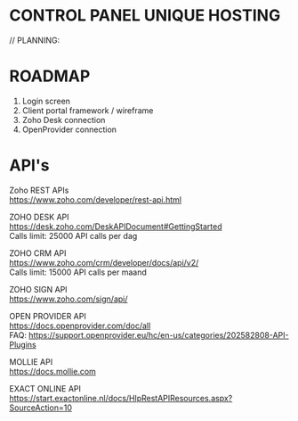 # CONTROL PANEL UNIQUE HOSTING

// PLANNING: 

# ROADMAP
1) Login screen
2) Client portal framework / wireframe
3) Zoho Desk connection
4) OpenProvider connection

# API's
 Zoho REST APIs 
<br>https://www.zoho.com/developer/rest-api.html

 ZOHO DESK API
<br>https://desk.zoho.com/DeskAPIDocument#GettingStarted
<br> Calls limit:  25000 API calls per dag
 
 ZOHO CRM API
<br>https://www.zoho.com/crm/developer/docs/api/v2/
<br> Calls limit: 15000 API calls per maand
 
 ZOHO SIGN API
<br>https://www.zoho.com/sign/api/

 OPEN PROVIDER API
<br>https://docs.openprovider.com/doc/all
<br>FAQ: https://support.openprovider.eu/hc/en-us/categories/202582808-API-Plugins

 MOLLIE API 
<br>https://docs.mollie.com

 EXACT ONLINE API
<br>https://start.exactonline.nl/docs/HlpRestAPIResources.aspx?SourceAction=10

